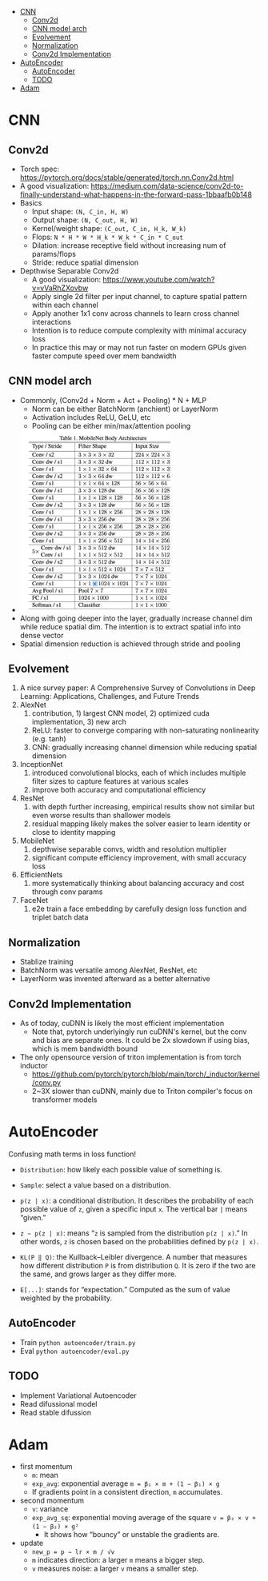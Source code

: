 - [CNN](#cnn)
  - [Conv2d](#conv2d)
  - [CNN model arch](#cnn-model-arch)
  - [Evolvement](#evolvement)
  - [Normalization](#normalization)
  - [Conv2d Implementation](#conv2d-implementation)
- [AutoEncoder](#autoencoder)
  - [AutoEncoder](#autoencoder-1)
  - [TODO](#todo)
- [Adam](#adam)

# CNN

## Conv2d
- Torch spec: https://pytorch.org/docs/stable/generated/torch.nn.Conv2d.html
- A good visualization: https://medium.com/data-science/conv2d-to-finally-understand-what-happens-in-the-forward-pass-1bbaafb0b148
- Basics
  - Input shape: `(N, C_in, H, W)`
  - Output shape: `(N, C_out, H, W)`
  - Kernel/weight shape: `(C_out, C_in, H_k, W_k)`
  - Flops: `N * H * W * H_k * W_k * C_in * C_out`
  - Dilation: increase receptive field without increasing num of params/flops
  - Stride: reduce spatial dimension
- Depthwise Separable Conv2d
  - A good visualization: https://www.youtube.com/watch?v=vVaRhZXovbw 
  - Apply single 2d filter per input channel, to capture spatial pattern within each channel
  - Apply another 1x1 conv across channels to learn cross channel interactions
  - Intention is to reduce compute complexity with minimal accuracy loss
  - In practice this may or may not run faster on modern GPUs given faster compute speed over mem bandwidth

## CNN model arch
- Commonly, (Conv2d + Norm + Act + Pooling) * N + MLP
  - Norm can be either BatchNorm (anchient) or LayerNorm
  - Activation includes ReLU, GeLU, etc
  - Pooling can be either min/max/attention pooling
- <img src='images/cnn_model_arc.png' width=300>
- Along with going deeper into the layer, gradually increase channel dim while reduce spatial dim. The intention is to extract spatial info into dense vector
- Spatial dimension reduction is achieved through stride and pooling

## Evolvement
1. A nice survey paper: A Comprehensive Survey of Convolutions in Deep Learning: Applications, Challenges, and Future Trends
2. AlexNet
   1. contribution, 1) largest CNN model, 2) optimized cuda implementation, 3) new arch
   2. ReLU: faster to converge comparing with non-saturating nonlinearity (e.g. tanh)
   3. CNN: gradually increasing channel dimension while reducing spatial dimension
3. InceptionNet
   1. introduced convolutional blocks, each of which includes multiple filter sizes to capture features at various scales
   2. improve both accuracy and computational efficiency
4. ResNet
   1. with depth further increasing, empirical results show not similar but even worse results than shallower models
   2. residual mapping likely makes the solver easier to learn identity or close to identity mapping
5. MobileNet
   1. depthwise separable convs, width and resolution multiplier 
   2. significant compute efficiency improvement, with small accuracy loss
6. EfficientNets
   1. more systematically thinking about balancing accuracy and cost through conv params
7. FaceNet
   1. e2e train a face embedding by carefully design loss function and triplet batch data

## Normalization
- Stablize training
- BatchNorm was versatile among AlexNet, ResNet, etc
- LayerNorm was invented afterward as a better alternative

## Conv2d Implementation
- As of today, cuDNN is likely the most efficient implementation
  - Note that, pytorch underlyingly run cuDNN's kernel, but the conv and bias are separate ones. It could be 2x slowdown if using bias, which is mem bandwidth bound
- The only opensource version of triton implementation is from torch inductor
  - https://github.com/pytorch/pytorch/blob/main/torch/_inductor/kernel/conv.py 
  - 2~3X slower than cuDNN, mainly due to Triton compiler's focus on transformer models

# AutoEncoder
Confusing math terms in loss function!
- `Distribution`: how likely each possible value of something is.

- `Sample`: select a value based on a distribution.

- `p(z | x)`: a conditional distribution. It describes the probability of each possible value of `z`, given a specific input `x`. The vertical bar `|` means “given.”

- `z ∼ p(z | x)`: means “`z` is sampled from the distribution `p(z | x)`.” In other words, `z` is chosen based on the probabilities defined by `p(z | x)`.

- `KL(P ‖ Q)`: the Kullback–Leibler divergence. A number that measures how different distribution `P` is from distribution `Q`. It is zero if the two are the same, and grows larger as they differ more.

- `E[...]`: stands for “expectation.” Computed as the sum of value weighted by the probability.

## AutoEncoder
- Train `python autoencoder/train.py`
- Eval `python autoencoder/eval.py`

## TODO
- Implement Variational Autoencoder
- Read difussional model
- Read stable difussion


# Adam
- first momentum
  - `m`: mean
  - `exp_avg`: exponential average `m = β₁ × m + (1 − β₁) × g`
  - If gradients point in a consistent direction, `m` accumulates.
- second momentum
    - `v`: variance
    - `exp_avg_sq`: exponential moving average of the square `v = β₂ × v + (1 − β₂) × g²`
      - It shows how “bouncy” or unstable the gradients are.
- update
    - `new_p = p − lr × m / √v`
    - `m` indicates direction: a larger `m` means a bigger step.
    - `v` measures noise: a larger `v` means a smaller step.